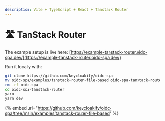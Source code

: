```yaml
---
description: Vite + TypeScript + React + Tanstack Router
---
```


# 🛣️ TanStack Router

The example setup is live here: [https://example-tanstack-router.oidc-spa.dev/](https://example-tanstack-router.oidc-spa.dev/)

Run it locally with: &#x20;

```bash
git clone https://github.com/keycloakify/oidc-spa
mv oidc-spa/examples/tanstack-router-file-based oidc-spa-tanstack-router
rm -rf oidc-spa
cd oidc-spa-tanstack-router
yarn
yarn dev
```

{% embed url="https://github.com/keycloakify/oidc-spa/tree/main/examples/tanstack-router-file-based" %}
